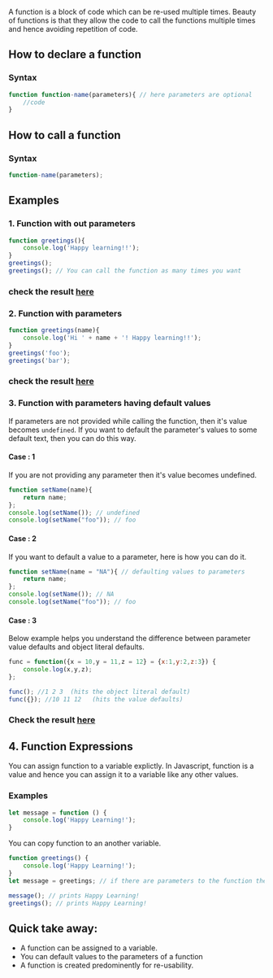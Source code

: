 A function is a block of code which can be re-used multiple times. Beauty of functions is that they allow the code to call the functions multiple times and hence avoiding repetition of code.

## How to declare a function

### Syntax 
```javascript
function function-name(parameters){ // here parameters are optional
    //code
}
```

## How to call a function

### Syntax
```javascript
function-name(parameters);
```

## Examples

### 1. Function with out parameters

```javascript
function greetings(){
    console.log('Happy learning!!');
}
greetings();
greetings(); // You can call the function as many times you want
```
### check the result [here](https://onecompiler.com/javascript/3vhq6gvf4)

### 2. Function with parameters

```javascript
function greetings(name){
    console.log('Hi ' + name + '! Happy learning!!');
}
greetings('foo');
greetings('bar'); 
```
### check the result [here](https://onecompiler.com/javascript/3vhq64g82)

### 3.  Function with parameters having default values

If parameters are not provided while calling the function, then it's value becomes `undefined`.  If you want to default the parameter's values to some default text, then you can do this way.

#### Case : 1

If you are not providing any parameter then it's value becomes undefined.

```javascript
function setName(name){ 
	return name;
};
console.log(setName()); // undefined
console.log(setName("foo")); // foo
```
#### Case : 2

If you want to default a value to a parameter, here is how you can do it.

```javascript
function setName(name = "NA"){ // defaulting values to parameters
	return name;
};
console.log(setName()); // NA
console.log(setName("foo")); // foo
```
#### Case : 3

Below example helps you understand the difference between parameter value defaults and object literal defaults. 

```javascript
func = function({x = 10,y = 11,z = 12} = {x:1,y:2,z:3}) {
    console.log(x,y,z);
};

func(); //1 2 3  (hits the object literal default)
func({}); //10 11 12   (hits the value defaults)
```
### Check the result [here](https://onecompiler.com/javascript/3vhq7skve) 

## 4. Function Expressions

You can assign function to a variable explictly.  In Javascript, function is a value and hence you can assign it to a variable like any other values.

### Examples

```javascript
let message = function () {
    console.log('Happy Learning!');
}
```
You can copy function to an another variable.

```javascript
function greetings() {
    console.log('Happy Learning!');
}
let message = greetings; // if there are parameters to the function then you should specify greetings();

message(); // prints Happy Learning!
greetings(); // prints Happy Learning!
```

## Quick take away:

* A function can be assigned to a variable.
* You can default values to the parameters of a function
* A function is created predominently for re-usability.